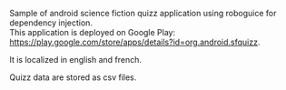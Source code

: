 Sample of android science fiction quizz application using roboguice for dependency injection.  
This application is deployed on Google Play: https://play.google.com/store/apps/details?id=org.android.sfquizz.

It is localized in english and french.

Quizz data are stored as csv files.
